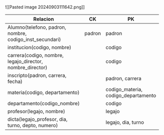 ![[Pasted image 20240903111642.png]]

| Relacion                                                  | CK     | PK                                  | FK                     |     |
| --------------------------------------------------------- | ------ | ----------------------------------- | ---------------------- | --- |
| Alumno(telefono, padron, nombre, codigo_inst_secundari)   | padron | padron                              | codigo_inst_secundaria |     |
| institucion(codigo, nombre)                               |        | codigo                              |                        |     |
| carrera(codigo, nombre, legajo_director, nombre_director) |        | codigo                              |                        |     |
| inscripto(padron, carrera, fecha)                         |        | padron, carrera                     | padron, carrera        |     |
| materia(codigo, departamento)                             |        | codigo_materia, codigo_departamento | codigo_departamento    |     |
| departamento(codigo_nombre)                               |        | codigo                              |                        |     |
| profesor(legajo, nombre)                                  |        | legajo                              |                        |     |
| dicta(legajo_profesor, dia, turno, depto, numero)         |        | legajo, dia, turno                  |                        |     |
